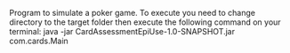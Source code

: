 Program to simulate a poker game. To execute you need to change directory to the target folder then execute the following command on your terminal: java -jar CardAssessmentEpiUse-1.0-SNAPSHOT.jar com.cards.Main
